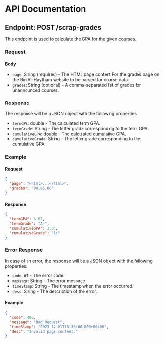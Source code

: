 # API Documentation

## Endpoint: POST /scrap-grades

This endpoint is used to calculate the GPA for the given courses.

### Request

#### Body

- `page`: String (required) - The HTML page content For the grades page on the Bin Al-Haytham website to be parsed for course data.
- `grades`: String (optional) - A comma-separated list of grades for unannounced courses.

### Response

The response will be a JSON object with the following properties:

- `termGPA`: double - The calculated term GPA.
- `termGrade`: String - The letter grade corresponding to the term GPA.
- `cumulativeGPA`: double - The calculated cumulative GPA.
- `cumulativeGrade`: String - The letter grade corresponding to the cumulative GPA.

### Example

#### Request

```json
{
  "page": "<html>...</html>",
  "grades": "90,85,80"
}
```

#### Response

```json
{
  "termGPA": 3.67,
  "termGrade": "A-",
  "cumulativeGPA": 3.33,
  "cumulativeGrade": "B+"
}
```

### Error Response

In case of an error, the response will be a JSON object with the following properties:

- `code`: int - The error code.
- `message`: String - The error message.
- `timeStamp`: String - The timestamp when the error occurred.
- `desc`: String - The description of the error.

#### Example

```json
{
  "code": 400,
  "message": "Bad Request",
  "timeStamp": "2023-12-01T18:30:00.000+00:00",
  "desc": "Invalid page content."
}
```
